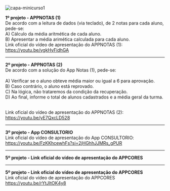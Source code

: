 
![capa-minicurso1](https://github.com/user-attachments/assets/d537ae05-5046-4a9e-88fe-aac5a461abd6)

<b>1º projeto - APPNOTAS (1) </b>
<br> De acordo com a leitura de dados (via teclado), de 2 notas para cada aluno, pede-se: 
<br> A)	Cálculo da média aritmética de cada aluno.
<br> B)	Apresentar a média arimética calculada para cada aluno. 
<br> Link oficial do vídeo de apresentação do APPNOTAS (1): https://youtu.be/vgkHyFidhGA

<hr> 

<b>2º projeto - APPNOTAS (2) </b>
<br> De acordo com a solução do App Notas (1), pede-se:  
<br> A)	Verificar se o aluno obteve média maior ou igual a 6 para aprovação. 
<br> B)	Caso contrário, o aluno está reprovado. 
<br> C)	Na lógica, não trataremos da condição da recuperação.
<br> D)	Ao final, informe o total de alunos cadastrados e a média geral da turma. 

<br> Link oficial do vídeo de apresentação do APPNOTAS (2): https://youtu.be/yE7QxcLD528

<hr>

<b>3º projeto - App CONSULTORIO </b>
<br> Link oficial do vídeo de apresentação do App CONSULTORIO: https://youtu.be/FzKKhcewhFs?si=2jHGhhJJMRs_gPUR

<hr>

<b>5º projeto - Link oficial do vídeo de apresentação do APPCORES </b>

<hr>

<b>5º projeto - Link oficial do vídeo de apresentação do APPCORES </b>
<br> Link oficial do vídeo de apresentação do APPCORES
<br>https://youtu.be/rYtJItOK4y8

